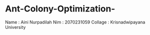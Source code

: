 # Ant-Colony-Optimization-
Name : Aini Nurpadilah
Nim : 2070231059
Collage : Krisnadwipayana University
